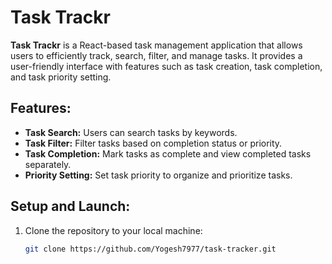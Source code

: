 # Task Trackr

**Task Trackr** is a React-based task management application that allows users to efficiently track, search, filter, and manage tasks. It provides a user-friendly interface with features such as task creation, task completion, and task priority setting.

## Features:
- **Task Search:** Users can search tasks by keywords.
- **Task Filter:** Filter tasks based on completion status or priority.
- **Task Completion:** Mark tasks as complete and view completed tasks separately.
- **Priority Setting:** Set task priority to organize and prioritize tasks.

## Setup and Launch:
1. Clone the repository to your local machine:
   ```bash
   git clone https://github.com/Yogesh7977/task-tracker.git
